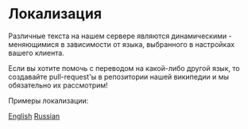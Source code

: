 # Локализация

Различные текста на нашем сервере являются динамическими - меняющимися в зависимости от языка, выбранного в настройках вашего клиента. 

Если вы хотите помочь с переводом на какой-либо другой язык, то создавайте pull-request'ы в репозитории нашей википедии и мы обязательно их рассмотрим!

Примеры локализации:

[English](languages/en_us.json)
[Russian](languages/ru_ru.json)